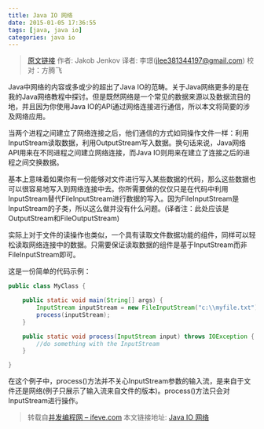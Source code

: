 ```yaml
---
title: Java IO 网络
date: 2015-01-05 17:36:55
tags: [java, java io]
categories: java io
---
```


> [原文链接](http://tutorials.jenkov.com/java-io/networking.html) 作者: Jakob Jenkov 译者: 李璟(jlee381344197@gmail.com) 校对：方腾飞

Java中网络的内容或多或少的超出了Java IO的范畴。关于Java网络更多的是在我的Java网络教程中探讨。但是既然网络是一个常见的数据来源以及数据流目的地，并且因为你使用Java IO的API通过网络连接进行通信，所以本文将简要的涉及网络应用。

当两个进程之间建立了网络连接之后，他们通信的方式如同操作文件一样：利用InputStream读取数据，利用OutputStream写入数据。换句话来说，Java网络API用来在不同进程之间建立网络连接，而Java IO则用来在建立了连接之后的进程之间交换数据。

基本上意味着如果你有一份能够对文件进行写入某些数据的代码，那么这些数据也可以很容易地写入到网络连接中去。你所需要做的仅仅只是在代码中利用InputStream替代FileInputStream进行数据的写入。因为FileInputStream是InputStream的子类，所以这么做并没有什么问题。(译者注：此处应该是OutputStream和FileOutputStream)

实际上对于文件的读操作也类似，一个具有读取文件数据功能的组件，同样可以轻松读取网络连接中的数据。只需要保证读取数据的组件是基于InputStream而非FileInputStream即可。

这是一份简单的代码示例：

``` java
public class MyClass {

    public static void main(String[] args) {
        InputStream inputStream = new FileInputStream("c:\\myfile.txt");
        process(inputStream);
    }

    public static void process(InputStream input) throws IOException {
        //do something with the InputStream
    }

}
```

在这个例子中，process()方法并不关心InputStream参数的输入流，是来自于文件还是网络(例子只展示了输入流来自文件的版本)。process()方法只会对InputStream进行操作。

> 转载自[并发编程网 – ifeve.com](http://ifeve.com/) 本文链接地址: [Java  IO 网络](http://ifeve.com/java-io-network/)